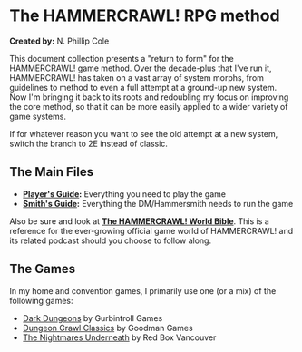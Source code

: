 # The HAMMERCRAWL! RPG method  

**Created by:** N. Phillip Cole

This document collection presents a "return to form" for the HAMMERCRAWL! game method. Over the decade-plus that I've run it, HAMMERCRAWL! has taken on a vast array of system morphs, from guidelines to method to even a full attempt at a ground-up new system. Now I'm bringing it back to its roots and redoubling my focus on improving the core method, so that it can be more easily applied to a wider variety of game systems.

If for whatever reason you want to see the old attempt at a new system, switch the branch to 2E instead of classic.


## The Main Files

* **[Player's Guide](./hc_rules_player.md):** Everything you need to play the game
* **[Smith's Guide](./hc_rules_smith.md):** Everything the DM/Hammersmith needs to run the game

Also be sure and look at **[The HAMMERCRAWL! World Bible](./hc_world_bible.md)**. This is a reference for the ever-growing official game world of HAMMERCRAWL! and its related podcast should you choose to follow along.


## The Games

In my home and convention games, I primarily use one (or a mix) of the following games:

* [Dark Dungeons](http://www.drivethrurpg.com/product/177410/Dark-Dungeons) by Gurbintroll Games
* [Dungeon Crawl Classics](http://goodman-games.com/dungeon-crawl-classics-rpg/) by Goodman Games
* [The Nightmares Underneath](https://redboxvancouver.wordpress.com/2016/11/14/the-nightmares-underneath-rpg/) by Red Box Vancouver

